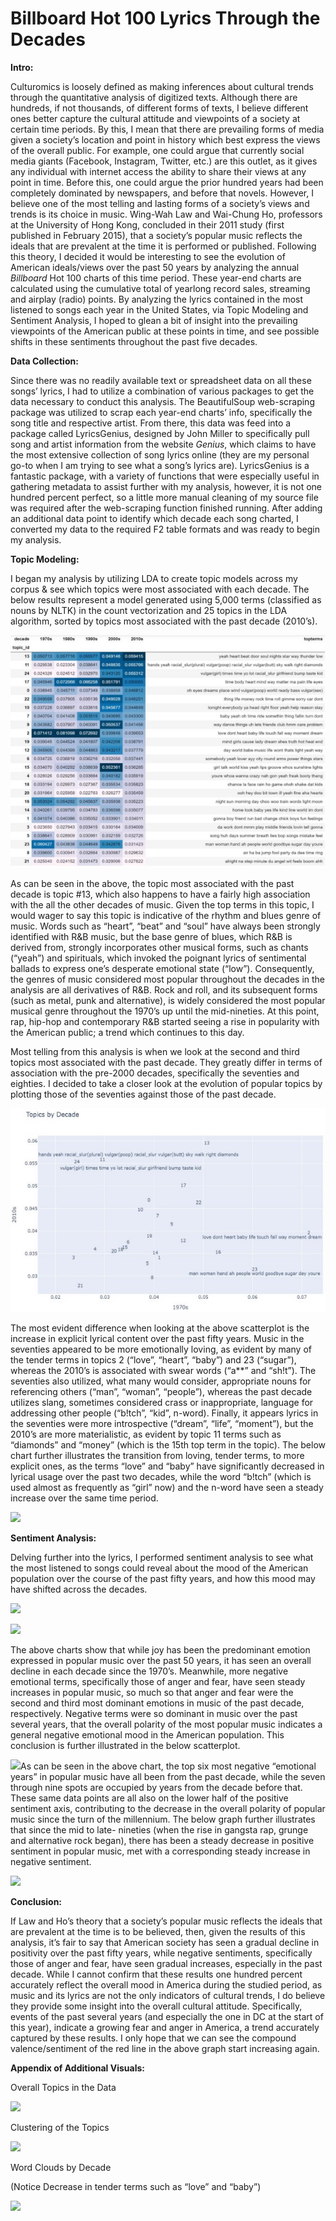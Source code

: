 # Billboard Hot 100 Lyrics Through the Decades

**Intro:** 

Culturomics is loosely defined as making inferences about cultural trends through the quantitative analysis of digitized texts. Although there are hundreds, if not thousands, of different forms of texts, I believe different ones better capture the cultural attitude and viewpoints of a society at certain time periods. By this, I mean that there are prevailing forms of media given a society’s location and point in history which best express the views of the overall public. For example, one could argue that currently social media giants (Facebook, Instagram, Twitter, etc.) are this outlet, as it gives any individual with internet access the ability to share their views at any point in time. Before this, one could argue the prior hundred years had been completely dominated by newspapers, and before that novels. However, I believe one of the most telling and lasting forms of a society’s views and trends is its choice in music. Wing-Wah Law and Wai-Chung Ho, professors at the University of Hong Kong, concluded in their 2011 study (first published in February 2015), that a society’s popular music reflects the ideals that are prevalent at the time it is performed or published. Following this theory, I decided it would be interesting to see the evolution of American ideals/views over the past 50 years by analyzing the annual *Billboard* Hot 100 charts of this time period. These year-end charts are calculated using the cumulative total of yearlong record sales, streaming and airplay (radio) points. By analyzing the lyrics contained in the most listened to songs each year in the United States, via Topic Modeling and Sentiment Analysis, I hoped to glean a bit of insight into the prevailing viewpoints of the American public at these points in time, and see possible shifts in these sentiments throughout the past five decades. 

**Data Collection:** 

Since there was no readily available text or spreadsheet data on all these songs’ lyrics, I had to utilize a combination of various packages to get the data necessary to conduct this analysis. The BeautifulSoup web-scraping package was utilized to scrap each year-end charts’ info, specifically the song title and respective artist. From there, this data was feed into a package called LyricsGenius, designed by John Miller to specifically pull song and artist information from the website *Genius*, which claims to have the most extensive collection of song lyrics online (they are my personal go-to when I am trying to see what a song’s lyrics are). LyricsGenius is a fantastic package, with a variety of functions that were especially useful in gathering metadata to assist further with my analysis, however, it is not one hundred percent perfect, so a little more manual cleaning of my source file was required after the web-scraping function finished running. After adding an additional data point to identify which decade each song charted, I converted my data to the required F2 table formats and was ready to begin my analysis. 

**Topic Modeling:** 

I began my analysis by utilizing LDA to create topic models across my corpus & see which topics were most associated with each decade. The below results represent a model generated using 5,000 terms (classified as nouns by NLTK) in the count vectorization and 25 topics in the LDA algorithm, sorted by topics most associated with the past decade (2010’s). 

![](Aspose.Words.45de480f-bb83-4849-a60a-0a356cb886b2.001.jpeg)

As can be seen in the above, the topic most associated with the past decade is topic #13, which also happens to have a fairly high association with the all the other decades of music. Given the top terms in this topic, I would wager to say this topic is indicative of the rhythm and blues genre of music. Words such as “heart”, “beat” and “soul” have always been strongly identified with R&B music, but the base genre of blues, which R&B is derived from, strongly incorporates other musical forms, such as chants (“yeah”) and spirituals, which invoked the poignant lyrics of sentimental ballads to express one’s desperate emotional state (“low”). Consequently, the genres of music considered most popular throughout the decades in the analysis are all derivatives of R&B. Rock and roll, and its subsequent forms (such as metal, punk and alternative), is widely considered the most popular musical genre throughout the 1970’s up until the mid-nineties. At this point, rap, hip-hop and contemporary R&B started seeing a rise in popularity with the American public; a trend which continues to this day. 

Most telling from this analysis is when we look at the second and third topics most associated with the past decade. They greatly differ in terms of association with the pre-2000 decades, specifically the seventies and eighties. I decided to take a closer look at the evolution of popular topics by plotting those of the seventies against those of the past decade. 

![](images/Aspose.Words.45de480f-bb83-4849-a60a-0a356cb886b2.002.jpeg)

The most evident difference when looking at the above scatterplot is the increase in explicit lyrical content over the past fifty years. Music in the seventies appeared to be more emotionally loving, as evident by many of the tender terms in topics 2 (“love”, “heart”, “baby”) and 23 (“sugar”), whereas the 2010’s is associated with swear words (“a\*\*” and “sh!t”). The seventies also utilized, what many would consider, appropriate nouns for referencing others (“man”, “woman”, “people”), whereas the past decade utilizes slang, sometimes considered crass or inappropriate, language for addressing other people (“b!tch”, “kid”, n-word). Finally, it appears lyrics in the seventies were more introspective (“dream”, “life”, “moment”), but the 2010’s are more materialistic, as evident by topic 11 terms such as “diamonds” and “money” (which is the 15th top term in the topic). The below chart further illustrates the transition from loving, tender terms, to more explicit ones, as the terms “love” and “baby” have significantly decreased in lyrical usage over the past two decades, while the word “b!tch” (which is used almost as frequently as “girl” now) and the n-word have seen a steady increase over the same time period. 

![](Aspose.Words.45de480f-bb83-4849-a60a-0a356cb886b2.003.jpeg)

**Sentiment Analysis:** 

Delving further into the lyrics, I performed sentiment analysis to see what the most listened to songs could reveal about the mood of the American population over the course of the past fifty years, and how this mood may have shifted across the decades. 

![](Aspose.Words.45de480f-bb83-4849-a60a-0a356cb886b2.004.jpeg)

![](Aspose.Words.45de480f-bb83-4849-a60a-0a356cb886b2.005.jpeg)

The above charts show that while joy has been the predominant emotion expressed in popular music over the past 50 years, it has seen an overall decline in each decade since the 1970’s. Meanwhile, more negative emotional terms, specifically those of anger and fear, have seen steady increases in popular music, so much so that anger and fear were the second and third most dominant emotions in music of the past decade, respectively. Negative terms were so dominant in music over the past several years, that the overall polarity of the most popular music indicates a general negative emotional mood in the American population. This conclusion is further illustrated in the below scatterplot. 

![](Aspose.Words.45de480f-bb83-4849-a60a-0a356cb886b2.006.jpeg)As can be seen in the above chart, the top six most negative “emotional years” in popular music have all been from the past decade, while the seven through nine spots are occupied by years from the decade before that. These same data points are all also on the lower half of the positive sentiment axis, contributing to the decrease in the overall polarity of popular music since the turn of the millennium. The below graph further illustrates that since the mid to late- nineties (when the rise in gangsta rap, grunge and alternative rock began), there has been a steady decrease in positive sentiment in popular music, met with a corresponding steady increase in negative sentiment. 

![](Aspose.Words.45de480f-bb83-4849-a60a-0a356cb886b2.007.jpeg)

**Conclusion:** 

If Law and Ho’s theory that a society’s popular music reflects the ideals that are prevalent at the time is to be believed, then, given the results of this analysis, it’s fair to say that American society has seen a gradual decline in positivity over the past fifty years, while negative sentiments, specifically those of anger and fear, have seen gradual increases, especially in the past decade. While I cannot confirm that these results one hundred percent accurately reflect the overall mood in America during the studied period, as music and its lyrics are not the only indicators of cultural trends, I do believe they provide some insight into the overall cultural attitude. Specifically, events of the past several years (and especially the one in DC at the start of this year), indicate a growing fear and anger in America, a trend accurately captured by these results. I only hope that we can see the compound valence/sentiment of the red line in the above graph start increasing again. 

**Appendix of Additional Visuals:** 

Overall Topics in the Data 

![](Aspose.Words.45de480f-bb83-4849-a60a-0a356cb886b2.008.jpeg)

Clustering of the Topics 

![](Aspose.Words.45de480f-bb83-4849-a60a-0a356cb886b2.009.jpeg)

Word Clouds by Decade 

(Notice Decrease in tender terms such as “love” and “baby”) 

![](Aspose.Words.45de480f-bb83-4849-a60a-0a356cb886b2.010.jpeg)
